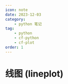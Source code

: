 ```yaml
---
icon: note
date: 2023-12-03
category:
    - python 笔记
tag:
    - python
    - cf-python
    - cf-plot
order: 1
---
```


# 线图 (lineplot)

<decl incomp=1 />
